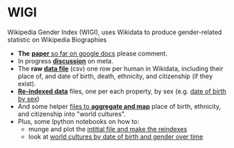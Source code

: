 WIGI
====

Wikipedia Gender Index (WIGI), uses Wikidata to produce gender-related statistic on Wikipedia Biographies

+ __The__ [__paper__ so far on google docs](https://docs.google.com/document/d/1RbXH0hBp5Y_HqXUcpSUZ4d3c5Y_AhNKEmIhGdV9FF4U/edit?usp=sharing) please comment.
+ In progress [__discussion__](https://meta.wikimedia.org/wiki/Research_talk:Wikipedia_Gender_Inequality_Index) on meta.
+ The __raw [data file](https://github.com/notconfusing/WIGI/blob/master/snapshot_data/2014-10-13/gender-index-data-2014-10-13.csv.gz)__ (csv) one row per human in Wikidata, including their place of, and date of birth, death, ethnicity, and citizenship (if they exist).
+ [__Re-indexed data__](https://github.com/notconfusing/WIGI/tree/master/snapshot_data/2014-10-13/property_indexes) files, one per each property, by sex (e.g. [date of birth by sex](https://github.com/notconfusing/WIGI/blob/master/snapshot_data/2014-10-13/property_indexes/dob-index.csv))
+ And some helper [files to __aggregate and map__](https://github.com/notconfusing/WIGI/tree/master/helpers/aggregation_maps) place of birth, ethnicity, and citizenship into "world cultures".
+ Plus, some Ipython notebooks on how to:
  + munge and plot the [intitial file and make the reindexes](http://nbviewer.ipython.org/github/notconfusing/WIGI/blob/master/gender-index-processing.ipynb)
  + look at [world cultures by date of birth and gender over time](http://nbviewer.ipython.org/github/notconfusing/WIGI/blob/master/World%20Cultures%20Analysis.ipynb)
